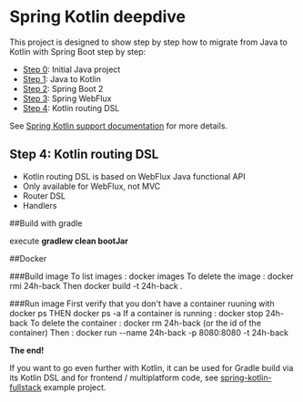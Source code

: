 # Spring Kotlin deepdive

This project is designed to show step by step how to migrate from Java to Kotlin with
Spring Boot step by step:
 * [Step 0](https://github.com/sdeleuze/spring-kotlin-deepdive/): Initial Java project
 * [Step 1](https://github.com/sdeleuze/spring-kotlin-deepdive/tree/step1): Java to Kotlin
 * [Step 2](https://github.com/sdeleuze/spring-kotlin-deepdive/tree/step2): Spring Boot 2
 * [Step 3](https://github.com/sdeleuze/spring-kotlin-deepdive/tree/step3): Spring WebFlux
 * [Step 4](https://github.com/sdeleuze/spring-kotlin-deepdive/tree/step4): Kotlin routing DSL
 
See [Spring Kotlin support documentation](https://docs.spring.io/spring/docs/current/spring-framework-reference/languages.html#kotlin) for more details.
 
## Step 4: Kotlin routing DSL

* Kotlin routing DSL is based on WebFlux Java functional API
* Only available for WebFlux, not MVC
* Router DSL
* Handlers

##Build with gradle

execute **gradlew clean bootJar**

##Docker

###Build image
To list images :
docker images
To delete the image :
docker rmi 24h-back
Then
docker build -t 24h-back .

###Run image
First verify that you don't have a container ruuning with
docker ps THEN docker ps -a
If a container is running :
docker stop 24h-back
To delete the container :
docker rm 24h-back (or the id of the container)
Then :
docker run --name 24h-back -p 8080:8080 -t 24h-back

**The end!**

If you want to go even further with Kotlin, it can be used for Gradle build via its Kotlin
DSL and for frontend / multiplatform code, see [spring-kotlin-fullstack](https://github.com/sdeleuze/spring-kotlin-fullstack)
example project.

